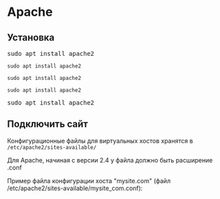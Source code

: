 Apache
======

Установка
---------

<samp>sudo apt install apache2</samp>

<code><samp>sudo apt install apache2</samp></code>

`sudo apt install apache2`

```
sudo apt install apache2
```
<pre><samp>sudo apt install apache2</samp></pre>


Подключить сайт
---------------

Конфигурационные файлы для виртуальных хостов хранятся в `/etc/apache2/sites-available/`

Для Apache, начиная с версии 2.4 у файла должно быть расширение .conf

Пример файла конфигурации хоста "mysite.com" (файл /etc/apache2/sites-available/mysite_com.conf): 
